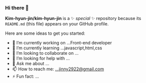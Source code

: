 ### Hi there 👋


**Kim-hyun-jin/kim-hyun-jin** is a ✨ _special_ ✨ repository because its `README.md` (this file) appears on your GitHub profile.

Here are some ideas to get you started:

- 🔭 I’m currently working on ...Front-end developer
- 🌱 I’m currently learning ...javascript,html,css
- 👯 I’m looking to collaborate on ...
- 🤔 I’m looking for help with ...
- 💬 Ask me about ...
- 📫 How to reach me: ...jinny2922@gmail.com
- ⚡ Fun fact: ...
